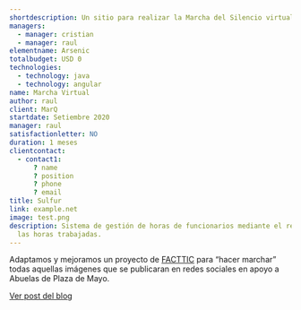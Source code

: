 ```yaml
---
shortdescription: Un sitio para realizar la Marcha del Silencio virtual en tiempos de pandemia.
managers:
  - manager: cristian
  - manager: raul
elementname: Arsenic
totalbudget: USD 0
technologies:
  - technology: java
  - technology: angular
name: Marcha Virtual
author: raul
client: MarQ
startdate: Setiembre 2020
manager: raul
satisfactionletter: NO
duration: 1 meses
clientcontact:
  - contact1:
      ? name
      ? position
      ? phone
      ? email
title: Sulfur
link: example.net
image: test.png
description: Sistema de gestión de horas de funcionarios mediante el registro de
  las horas trabajadas.
---
```

Adaptamos y mejoramos un proyecto de [FACTTIC](https://facttic.org.ar) para “hacer marchar” todas aquellas imágenes que se publicaran en redes sociales en apoyo a Abuelas de Plaza de Mayo.

[Ver post del blog](/#blog/marcha-del-silencio)
